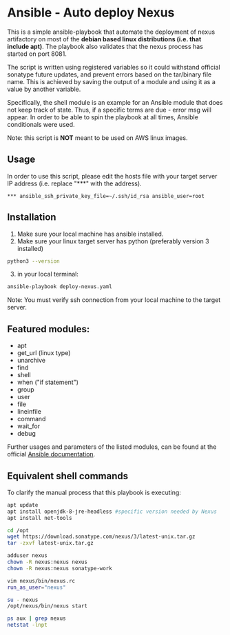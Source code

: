 # Ansible - Auto deploy Nexus

This is a simple ansible-playbook that automate the deployment of nexus artifactory on most of the **debian based linux distributions (i.e. that include apt)**. The playbook also validates that the nexus process has started on port 8081. 

The script is written using registered variables so it could withstand official sonatype future updates, and prevent errors based on the tar/binary file name. This is achieved by saving the output of a module and using it as a value by another variable. 

Specifically, the shell module is an example for an Ansible module that does not keep track of state. Thus, if a specific terms are due - error msg will appear. In order to be able to spin the playbook at all times, Ansible conditionals were used.

Note: this script is **NOT** meant to be used on AWS linux images.

## Usage

In order to use this script, please edit the hosts file with your target server IP address (i.e. replace "***" with the address).

`*** ansible_ssh_private_key_file=~/.ssh/id_rsa ansible_user=root`


## Installation

1. Make sure your local machine has ansible installed. 
2. Make sure your linux target server has python (preferably version 3 installed)
```bash
python3 --version
```
3. in your local terminal:
```bash
ansible-playbook deploy-nexus.yaml
```
Note: You must verify ssh connection from your local machine to the target server.

## Featured modules:

- apt
- get_url (linux type)
- unarchive
- find
- shell
- when ("if statement")
- group
- user
- file
- lineinfile
- command
- wait_for
- debug

Further usages and parameters of the listed modules, can be found at the official [Ansible documentation](https://docs.ansible.com/ansible/latest/collections/ansible/builtin/).

## Equivalent shell commands

To clarify the manual process that this playbook is executing:
```bash
apt update
apt install openjdk-8-jre-headless #specific version needed by Nexus
apt install net-tools

cd /opt
wget https://download.sonatype.com/nexus/3/latest-unix.tar.gz
tar -zxvf latest-unix.tar.gz

adduser nexus
chown -R nexus:nexus nexus 
chown -R nexus:nexus sonatype-work

vim nexus/bin/nexus.rc
run_as_user="nexus"

su - nexus
/opt/nexus/bin/nexus start

ps aux | grep nexus
netstat -lnpt
```
